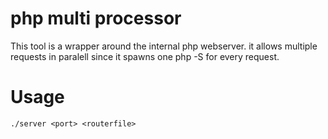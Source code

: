 # php multi processor 

This tool is a wrapper around the internal php webserver.
it allows multiple requests in paralell since it spawns
one php -S for every request.

# Usage
```./server <port> <routerfile>```
